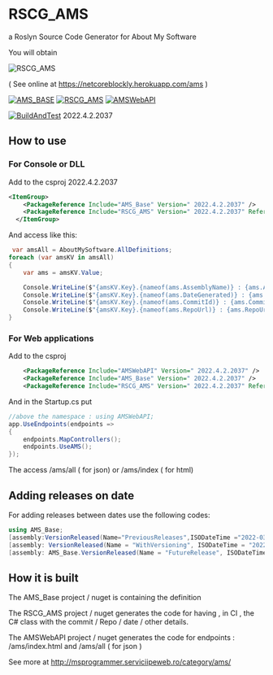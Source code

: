 # RSCG_AMS
a Roslyn Source Code Generator for About My Software

You will obtain

![RSCG_AMS](https://ignatandrei.github.io/RSCG_AMS/result.png "RSCG_AMS Generated")

( See online at https://netcoreblockly.herokuapp.com/ams )

[![AMS_BASE](https://img.shields.io/nuget/v/AMS_Base?label=AMS_Base)](https://www.nuget.org/packages/AMS_Base/)
[![RSCG_AMS](https://img.shields.io/nuget/v/RSCG_AMS?label=RSCG_AMS)](https://www.nuget.org/packages/RSCG_AMS/)
[![AMSWebAPI](https://img.shields.io/nuget/v/AMSWebAPI?label=AMSWebAPI)](https://www.nuget.org/packages/AMSWebAPI/)
 

[![BuildAndTest](https://github.com/ignatandrei/RSCG_AMS/actions/workflows/dotnet.yml/badge.svg)](https://github.com/ignatandrei/RSCG_AMS/actions/workflows/dotnet.yml)
 2022.4.2.2037
## How to use
### For Console or DLL 

Add to the csproj 2022.4.2.2037
```xml 
<ItemGroup>
    <PackageReference Include="AMS_Base" Version=" 2022.4.2.2037" />
    <PackageReference Include="RSCG_AMS" Version=" 2022.4.2.2037" ReferenceOutputAssembly="false" OutputItemType="Analyzer" />
  </ItemGroup>
```

And access like this:
```csharp
 var amsAll = AboutMySoftware.AllDefinitions;
foreach (var amsKV in amsAll)
{
    var ams = amsKV.Value;

    Console.WriteLine($"{amsKV.Key}.{nameof(ams.AssemblyName)} : {ams.AssemblyName}");
    Console.WriteLine($"{amsKV.Key}.{nameof(ams.DateGenerated)} : {ams.DateGenerated}");
    Console.WriteLine($"{amsKV.Key}.{nameof(ams.CommitId)} : {ams.CommitId}");
    Console.WriteLine($"{amsKV.Key}.{nameof(ams.RepoUrl)} : {ams.RepoUrl}");
}
```

### For  Web applications

Add to the csproj
```xml 
    <PackageReference Include="AMSWebAPI" Version=" 2022.4.2.2037" />
    <PackageReference Include="AMS_Base" Version=" 2022.4.2.2037" />
    <PackageReference Include="RSCG_AMS" Version=" 2022.4.2.2037" ReferenceOutputAssembly="false" OutputItemType="Analyzer" />

```

And in the Startup.cs put 

```csharp
//above the namespace : using AMSWebAPI;
app.UseEndpoints(endpoints =>
{
    endpoints.MapControllers();
    endpoints.UseAMS();
});
```

The access /ams/all ( for json)  or /ams/index ( for html)

## Adding releases on date

For adding releases between dates  use the following codes:

```csharp
using AMS_Base;
[assembly:VersionReleased(Name="PreviousReleases",ISODateTime ="2022-03-31",recordData = RecordData.Merges)]
[assembly: VersionReleased(Name = "WithVersioning", ISODateTime = "2022-04-02", recordData = RecordData.Merges)]
[assembly: AMS_Base.VersionReleased(Name = "FutureRelease", ISODateTime = "9999-04-16", recordData = AMS_Base.RecordData.Merges)]

```

## How it is built

The AMS_Base project / nuget is containing the definition

The RSCG_AMS project / nuget generates the code for having , in CI , the C# class with the commit / Repo / date / other details.

The AMSWebAPI project / nuget generates the code for endpoints  :  /ams/index.html and /ams/all ( for json )

See more at http://msprogrammer.serviciipeweb.ro/category/ams/

